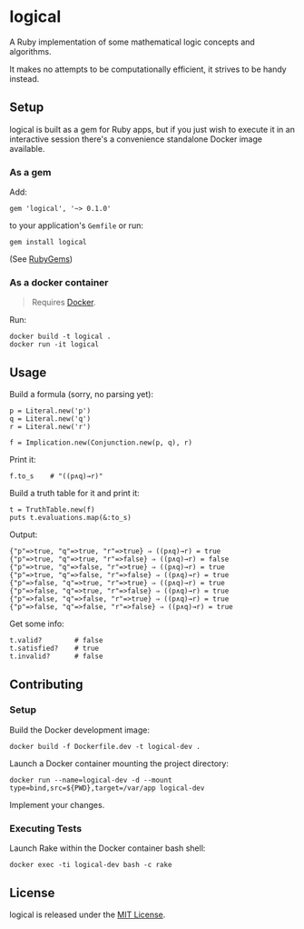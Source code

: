 # logical
A Ruby implementation of some mathematical logic concepts and algorithms.

It makes no attempts to be computationally efficient, it strives to be handy instead.

## Setup
logical is built as a gem for Ruby apps, but if you just wish to execute it in an interactive session there's a convenience standalone Docker image available.

### As a gem
Add:

    gem 'logical', '~> 0.1.0'

to your application's `Gemfile` or run:

    gem install logical
(See [RubyGems](https://rubygems.org/gems/logical))

### As a docker container
> Requires [Docker](https://www.docker.com/).

Run:

    docker build -t logical .
    docker run -it logical

## Usage
Build a formula (sorry, no parsing yet):

    p = Literal.new('p')
    q = Literal.new('q')
    r = Literal.new('r')

    f = Implication.new(Conjunction.new(p, q), r)
Print it:

    f.to_s    # "((p∧q)→r)"

Build a truth table for it and print it:

    t = TruthTable.new(f)
    puts t.evaluations.map(&:to_s)
Output:

    {"p"=>true, "q"=>true, "r"=>true} ⇒ ((p∧q)→r) = true
    {"p"=>true, "q"=>true, "r"=>false} ⇒ ((p∧q)→r) = false
    {"p"=>true, "q"=>false, "r"=>true} ⇒ ((p∧q)→r) = true
    {"p"=>true, "q"=>false, "r"=>false} ⇒ ((p∧q)→r) = true
    {"p"=>false, "q"=>true, "r"=>true} ⇒ ((p∧q)→r) = true
    {"p"=>false, "q"=>true, "r"=>false} ⇒ ((p∧q)→r) = true
    {"p"=>false, "q"=>false, "r"=>true} ⇒ ((p∧q)→r) = true
    {"p"=>false, "q"=>false, "r"=>false} ⇒ ((p∧q)→r) = true
Get some info:

    t.valid?        # false
    t.satisfied?    # true
    t.invalid?      # false

## Contributing
### Setup
Build the Docker development image:

    docker build -f Dockerfile.dev -t logical-dev .

Launch a Docker container mounting the project directory:

    docker run --name=logical-dev -d --mount type=bind,src=${PWD},target=/var/app logical-dev

Implement your changes.

### Executing Tests
Launch Rake within the Docker container bash shell:

    docker exec -ti logical-dev bash -c rake

## License

logical is released under the [MIT License](https://opensource.org/licenses/MIT).
